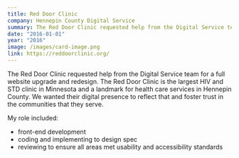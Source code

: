 ```yaml
---
title: Red Door Clinic
company: Hennepin County Digital Service
summary: The Red Door Clinic requested help from the Digital Service team for a full website upgrade and redesign.
date: "2016-01-01"
year: "2016"
image: /images/card-image.png
link: https://reddoorclinic.org/
---
```

The Red Door Clinic requested help from the Digital Service team for a full website upgrade and redesign. The Red Door Clinic is the largest HIV and STD clinic in Minnesota and a landmark for health care services in Hennepin County. We wanted their digital presence to reflect that and foster trust in the communities that they serve.

<p class="toggle-role">My role included:</p>

- front-end development
- coding and implementing to design spec
- reviewing to ensure all areas met usability and accessibility standards